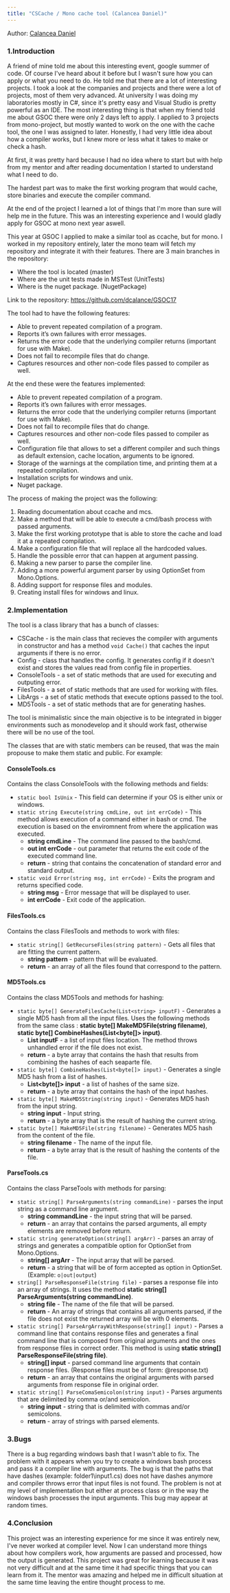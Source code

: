 ```yaml
---
title: "CSCache / Mono cache tool (Calancea Daniel)"
---
```


Author:  [Calancea Daniel](https://github.com/dcalance)

### 1.Introduction
A friend of mine told me about this interesting event, google summer of code. Of course I've heard about it before but I wasn't sure how you can apply or what you need to do. He told me that there are a lot of interesting projects. I took a look
at the companies and projects and there were a lot of projects, most of them very advanced. At university I was doing my laboratories mostly in C#, since it's pretty easy and Visual Studio is pretty powerful as an IDE.
The most interesting thing is that when my friend told me about GSOC there were only 2 days left to apply. I applied to 3 projects from mono-project, but mostly wanted to work on the one with the cache tool, the one I was assigned to later.
Honestly, I had very little idea about how a compiler works, but I knew more or less what it takes to make or check a hash.

At first, it was pretty hard because I had no idea where to start but with help from my mentor and after reading documentation I started to understand what I need to do.

The hardest part was to make the first working program that would cache, store binaries and execute the compiler command. 

At the end of the project I learned a lot of things that I'm more than sure will help me in the future. This was an interesting experience and I would gladly apply for GSOC at mono next year aswell.

This year at GSOC I applied to make a similar tool as ccache, but for mono. I worked in my repository entirely, later the mono team will fetch my repository and integrate it with their features. There are 3 main branches in the repository:
- Where the tool is located (master)
- Where are the unit tests made in MSTest (UnitTests)
- Where is the nuget package. (NugetPackage)

Link to the repository: https://github.com/dcalance/GSOC17

The tool had to have the following features:
- Able to prevent repeated compilation of a program.
- Reports it’s own failures with error messages.
- Returns the error code that the underlying compiler returns (important for use with Make).
- Does not fail to recompile files that do change.
- Captures resources and other non-code files passed to compiler as well.

At the end these were the features implemented:
- Able to prevent repeated compilation of a program.
- Reports it’s own failures with error messages.
- Returns the error code that the underlying compiler returns (important for use with Make).
- Does not fail to recompile files that do change.
- Captures resources and other non-code files passed to compiler as well.
- Configuration file that allows to set a different compiler and such things as default extension, cache location, arguments to be ignored.
- Storage of the warnings at the compilation time, and printing them at a repeated compilation.
- Installation scripts for windows and unix.
- Nuget package.

The process of making the project was the following:
1. Reading documentation about ccache and mcs.
2. Make a method that will be able to execute a cmd/bash process with passed arguments.
3. Make the first working prototype that is able to store the cache and load it at a repeated compilation.
4. Make a configuration file that will replace all the hardcoded values.
5. Handle the possible error that can happen at argument passing.
6. Making a new parser to parse the compiler line.
7. Adding a more powerful argument parser by using OptionSet from Mono.Options.
8. Adding support for response files and modules.
9. Creating install files for windows and linux.

### 2.Implementation
The tool is a class library that has a bunch of classes:
- CSCache - is the main class that recieves the compiler with arguments in constructor and has a method `void Cache()` that caches the input arguments if there is no error.
- Config - class that handles the config. It generates config if it doesn't exist and stores the values read from config file in properties.
- ConsoleTools - a set of static methods that are used for executing and outputing error.
- FilesTools - a set of static methods that are used for working with files.
- LibArgs - a set of static methods that execute options passed to the tool.
- MD5Tools - a set of static methods that are for generating hashes.

The tool is minimalistic since the main objective is to be integrated in bigger environments such as monodevelop and it should work fast, otherwise there will be no use of the tool.

The classes that are with static members can be reused, that was the main propouse to make them static and public. For example:

#### ConsoleTools.cs
Contains the class ConsoleTools with the following methods and fields:
- `static bool IsUnix` - This field can determine if your OS is either unix or windows.
- `static string Execute(string cmdLine, out int errCode)` - This method allows execution of a command either in bash or cmd. The execution is based on the enviromnent from where the application was executed.
    - **string cmdLine** - The command line passed to the bash/cmd.
    - **out int errCode** - out parameter that returns the exit code of the executed command line.
    - **return** - string that contains the concatenation of standard error and standard output.
- `static void Error(string msg, int errCode)` - Exits the program and returns specified code.
    - **string msg** - Error message that will be displayed to user.
    - **int errCode** - Exit code of the application.

#### FilesTools.cs
Contains the class FilesTools and methods to work with files:
- `static string[] GetRecurseFiles(string pattern)` - Gets all files that are fitting the current pattern.
    - **string pattern** - pattern that will be evaluated.
    - **return** - an array of all the files found that correspond to the pattern.

#### MD5Tools.cs
Contains the class MD5Tools and methods for hashing:
- `static byte[] GenerateFilesCache(List<string> inputF)` - Generates a single MD5 hash from all the input files. Uses the following methods from the same class : **static byte[] MakeMD5File(string filename)**, **static byte[] CombineHashes(List<byte[]> input)**.
    - **List<string> inputF** - a list of input files location. The method throws unhandled error if the file does not exist.
    - **return** - a byte array that contains the hash that results from combining the hashes of each seaparte file.
- `static byte[] CombineHashes(List<byte[]> input)` - Generates a single MD5 hash from a list of hashes.
    - **List<byte[]> input** - a list of hashes of the same size.
    - **return** - a byte array that contains the hash of the input hashes.
- `static byte[] MakeMD5String(string input)` - Generates MD5 hash from the input string.
    - **string input** - Input string.
    - **return** - a byte array that is the result of hashing the current string.
- `static byte[] MakeMD5File(string filename)` - Generates MD5 hash from the content of the file.
    - **string filename** - The name of the input file.
    - **return** - a byte array that is the result of hashing the contents of the file.

#### ParseTools.cs
Contains the class ParseTools with methods for parsing:
- `static string[] ParseArguments(string commandLine)` - parses the input string as a command line argument.
    - **string commandLine** - the input string that will be parsed.
    - **return** - an array that contains the parsed arguments, all empty elements are removed before return.
- `static string generateOption(string[] argArr)` - parses an array of strings and generates a compatible option for OptionSet from Mono.Options.
    - **string[] argArr** - The input array that will be parsed.
    - **return** - a string that will be of form accepted as option in OptionSet. (Example: `o|out|output`)
- `string[] ParseResponseFile(string file)` - parses a response file into an array of strings. It uses the method **static string[] ParseArguments(string commandLine)**.
    - **string file** - The name of the file that will be parsed.
    - **return** - An array of strings that contains all arguments parsed, if the file does not exist the returned array will be with 0 elements.
- `static string[] ParseArgArrayWithResponse(string[] input)` - Parses a command line that contains response files and generates a final command line that is composed from original arguments and the ones from response files in correct order. This method is using **static string[] ParseResponseFile(string file)**.
    - **string[] input** - parsed command line arguments that contain response files. (Response files must be of form: @response.txt)
    - **return** - an array that contains the original arguments with parsed arguments from response file in original order.
- `static string[] ParseComaSemicolon(string input)` - Parses arguments that are delimited by comma or/and semicolon.
    - **string input** - string that is delimited with commas and/or semicolons.
    - **return** - array of strings with parsed elements.

### 3.Bugs
There is a bug regarding windows bash that I wasn't able to fix. The problem with it appears when you try to create a windows bash process and pass it a compiler line with arguments. The bug is that the paths that have dashes (example: folder1\input1.cs) does not have dashes anymore and compiler throws error that input files is not found. The problem is not at my level of implementation but either at process class or in the way the windows bash processes the input arguments. This bug may appear at random times.

### 4.Conclusion
This project was an interesting experience for me since it was entirely new, I've never worked at compiler level. Now I can understand more things about how compilers work, how arguments are passed and processed, how the output is generated. This project was great for learning because it was not very difficult and at the same time it had specific things that you can learn from it. The mentor was amazing and helped me in difficult situation at the same time leaving the entire thought process to me.